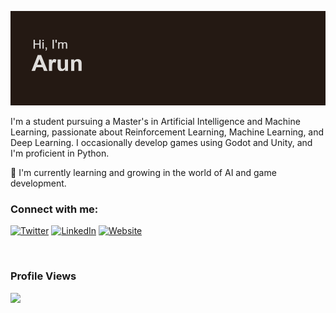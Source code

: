 ![header](header.png)

I'm a student pursuing a Master's in Artificial Intelligence and Machine Learning, passionate about Reinforcement Learning, Machine Learning, and Deep Learning. I occasionally develop games using Godot and Unity, and I'm proficient in Python.

🌱 I'm currently learning and growing in the world of AI and game development.

### Connect with me:

[![Twitter](https://icons8.com/icon/phOKFKYpe00C/twitterx)](https://twitter.com/A_r_u_n_G)
[![LinkedIn](https://icons8.com/icon/84888/linkedin)](https://www.linkedin.com/in/arunprakaash)
[![Website](https://icons8.com/icon/3685/globe)](https://arunprakaash.github.io)

<br />

### Profile Views

![](https://komarev.com/ghpvc/?username=Arunprakaash)
